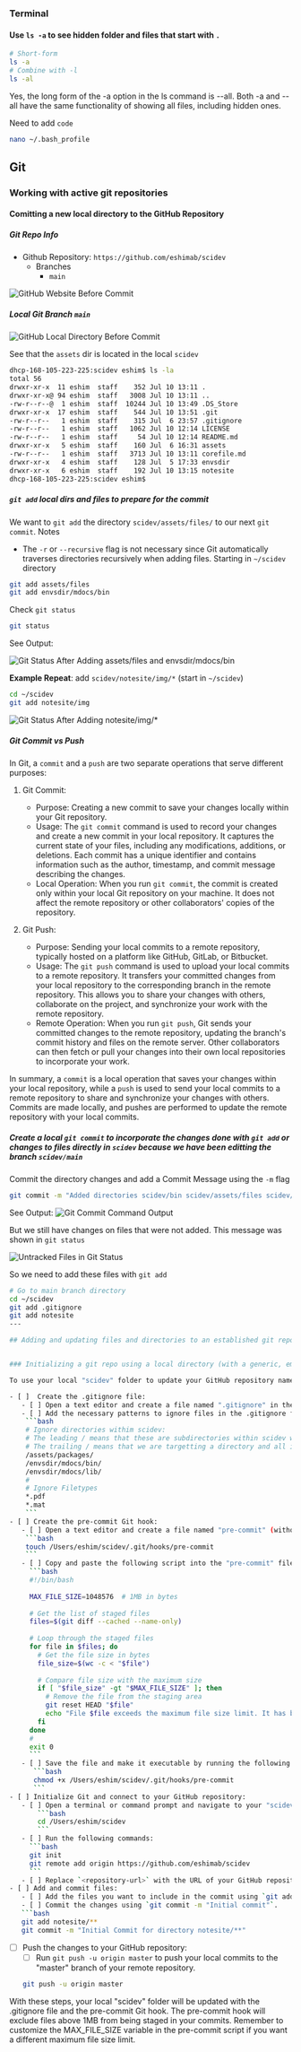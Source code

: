 


### Terminal

#### Use `ls -a` to see hidden folder and files that start with `.` 

```bash
# Short-form
ls -a
# Combine with -l
ls -al
```

Yes, the long form of the -a option in the ls command is --all. Both -a and --all have the same functionality of showing all files, including hidden ones.

Need to add `code`
```bash
nano ~/.bash_profile
```

## Git

### Working with active git repositories

#### Comitting a new local directory to the GitHub Repository

##### Git Repo Info
- Github Repository: `https://github.com/eshimab/scidev`
  - Branches
    - `main`

![GitHub Website Before Commit](../img/gitExample-precommit-githubScidevDirectory.png)

##### Local Git Branch `main`
![GitHub Local Directory Before Commit](../img/gitExample-precommit-localScidevDirectory.png)

See that the `assets` dir is located in the local `scidev`
```bash
dhcp-168-105-223-225:scidev eshim$ ls -la
total 56
drwxr-xr-x  11 eshim  staff    352 Jul 10 13:11 .
drwxr-xr-x@ 94 eshim  staff   3008 Jul 10 13:11 ..
-rw-r--r--@  1 eshim  staff  10244 Jul 10 13:49 .DS_Store
drwxr-xr-x  17 eshim  staff    544 Jul 10 13:51 .git
-rw-r--r--   1 eshim  staff    315 Jul  6 23:57 .gitignore
-rw-r--r--   1 eshim  staff   1062 Jul 10 12:14 LICENSE
-rw-r--r--   1 eshim  staff     54 Jul 10 12:14 README.md
drwxr-xr-x   5 eshim  staff    160 Jul  6 16:31 assets
-rw-r--r--   1 eshim  staff   3713 Jul 10 13:11 corefile.md
drwxr-xr-x   4 eshim  staff    128 Jul  5 17:33 envsdir
drwxr-xr-x   6 eshim  staff    192 Jul 10 13:15 notesite
dhcp-168-105-223-225:scidev eshim$ 
```

##### `git add` local dirs and files to prepare for the commit

We want to `git add` the directory `scidev/assets/files/` to our next `git commit`. 
Notes
   - The `-r` or `--recursive` flag is not necessary since Git automatically traverses directories recursively when adding files.
Starting in `~/scidev` directory
```bash
git add assets/files
git add envsdir/mdocs/bin
```
Check `git status`
```bash
git status
```
See Output:

![Git Status After Adding assets/files and envsdir/mdocs/bin](../img/gitExample-gitAddAndStatus.png)

**Example Repeat**: add `scidev/notesite/img/*` (start in `~/scidev`)
```bash
cd ~/scidev
git add notesite/img
```
![Git Status After Adding notesite/img/*](../img/gitExample-gitAddAndStatusSecond.png)

##### Git Commit vs Push

In Git, a `commit` and a `push` are two separate operations that serve different purposes:

1. Git Commit:
   - Purpose: Creating a new commit to save your changes locally within your Git repository.
   - Usage: The `git commit` command is used to record your changes and create a new commit in your local repository. It captures the current state of your files, including any modifications, additions, or deletions. Each commit has a unique identifier and contains information such as the author, timestamp, and commit message describing the changes.
   - Local Operation: When you run `git commit`, the commit is created only within your local Git repository on your machine. It does not affect the remote repository or other collaborators' copies of the repository.

2. Git Push:
   - Purpose: Sending your local commits to a remote repository, typically hosted on a platform like GitHub, GitLab, or Bitbucket.
   - Usage: The `git push` command is used to upload your local commits to a remote repository. It transfers your committed changes from your local repository to the corresponding branch in the remote repository. This allows you to share your changes with others, collaborate on the project, and synchronize your work with the remote repository.
   - Remote Operation: When you run `git push`, Git sends your committed changes to the remote repository, updating the branch's commit history and files on the remote server. Other collaborators can then fetch or pull your changes into their own local repositories to incorporate your work.

In summary, a `commit` is a local operation that saves your changes within your local repository, while a `push` is used to send your local commits to a remote repository to share and synchronize your changes with others. Commits are made locally, and pushes are performed to update the remote repository with your local commits.


##### Create a local `git commit` to incorporate the changes done with `git add` or changes to files directly in `scidev` because we have been editting the branch `scidev/main`

Commit the directory changes and add a Commit Message using the `-m` flag
```bash
git commit -m "Added directories scidev/bin scidev/assets/files scidev/notesite/img"
```
See Output:
![Git Commit Command Output](../img/gitExample-gitCommitCommand.png)

But we still have changes on files that were not added. This message was shown in `git status`

![Untracked Files in Git Status](../img/gitExample-gitStatusHasUntracked.png)

So we need to add these files with `git add`
```bash
# Go to main branch directory
cd ~/scidev
git add .gitignore
git add notesite
---

## Adding and updating files and directories to an established git repo


### Initializing a git repo using a local directory (with a generic, empty repo already on GitHub)

To use your local "scidev" folder to update your GitHub repository named "scidev" while creating a .gitignore file and a pre-commit Git hook to limit staging to files below 1MB, follow these steps:

- [ ]  Create the .gitignore file:
   - [ ] Open a text editor and create a file named ".gitignore" in the root directory of your "scidev" folder.
   - [ ] Add the necessary patterns to ignore files in the .gitignore file. For example, you can add `*.pdf` to ignore all PDF files.
    ```bash
    # Ignore directories withim scidev:
    # The leading / means that these are subdirectories within scidev where the .gitignore file is found
    # The trailing / means that we are targetting a directory and all it's contents
    /assets/packages/
    /envsdir/mdocs/bin/
    /envsdir/mdocs/lib/
    # 
    # Ignore Filetypes
    *.pdf
    *.mat
    ```
- [ ] Create the pre-commit Git hook:
   - [ ] Open a text editor and create a file named "pre-commit" (without an extension) in the ".git/hooks" directory of your "scidev" repository.
    ```bash
    touch /Users/eshim/scidev/.git/hooks/pre-commit
    ```
   - [ ] Copy and paste the following script into the "pre-commit" file:
     ```bash
     #!/bin/bash
     
     MAX_FILE_SIZE=1048576  # 1MB in bytes
     
     # Get the list of staged files
     files=$(git diff --cached --name-only)
     
     # Loop through the staged files
     for file in $files; do
       # Get the file size in bytes
       file_size=$(wc -c < "$file")
       
       # Compare file size with the maximum size
       if [ "$file_size" -gt "$MAX_FILE_SIZE" ]; then
         # Remove the file from the staging area
         git reset HEAD "$file"
         echo "File $file exceeds the maximum file size limit. It has been excluded from the commit."
       fi
     done
     #
     exit 0
     ```
   - [ ] Save the file and make it executable by running the following command in the terminal:
      ```bash
      chmod +x /Users/eshim/scidev/.git/hooks/pre-commit
      ```
- [ ] Initialize Git and connect to your GitHub repository:
   - [ ] Open a terminal or command prompt and navigate to your "scidev" folder.
       ```bash
       cd /Users/eshim/scidev
       ``` 
   - [ ] Run the following commands:
     ```bash
     git init
     git remote add origin https://github.com/eshimab/scidev
     ```
   - [ ] Replace `<repository-url>` with the URL of your GitHub repository.
- [ ] Add and commit files:
   - [ ] Add the files you want to include in the commit using `git add`.
   - [ ] Commit the changes using `git commit -m "Initial commit"`.
   ```bash
   git add notesite/**
   git commit -m "Initial Commit for directory notesite/**"
   ```

- [ ] Push the changes to your GitHub repository:
   - [ ] Run `git push -u origin master` to push your local commits to the "master" branch of your remote repository.
   ```bash
   git push -u origin master
   ```

With these steps, your local "scidev" folder will be updated with the .gitignore file and the pre-commit Git hook. The pre-commit hook will exclude files above 1MB from being staged in your commits. Remember to customize the MAX_FILE_SIZE variable in the pre-commit script if you want a different maximum file size limit.

